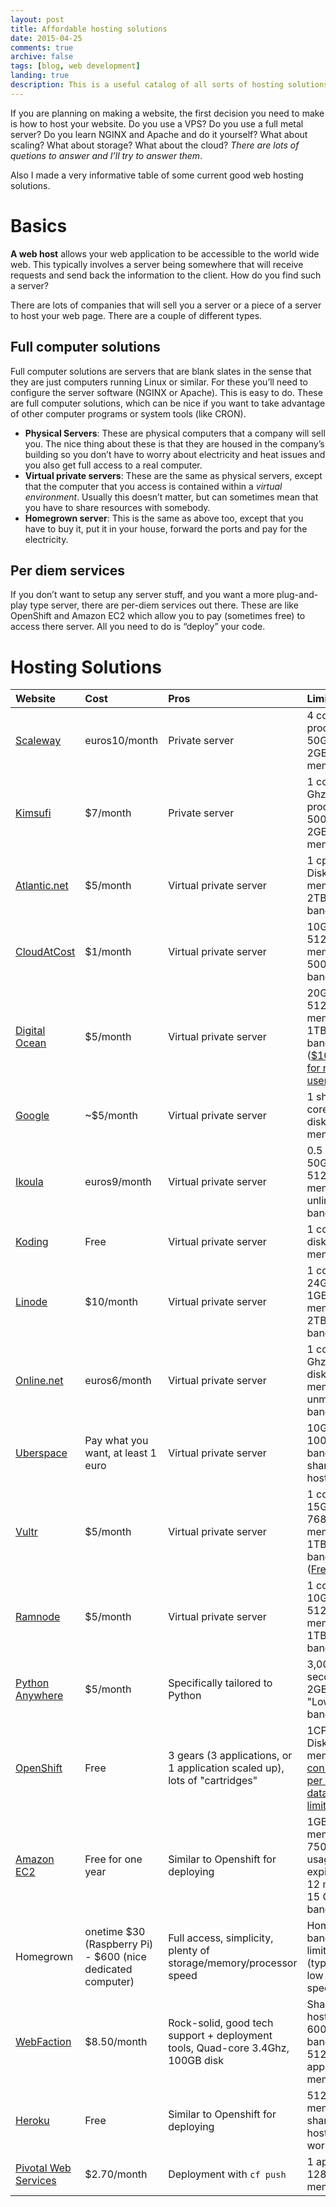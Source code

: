 ```yaml
---
layout: post
title: Affordable hosting solutions
date: 2015-04-25
comments: true
archive: false
tags: [blog, web development]
landing: true
description: This is a useful catalog of all sorts of hosting solutions - physical, virtual and homegrown.
---
```


If you are planning on making a website, the first decision you need to
make is how to host your website. Do you use a VPS? Do you use a full
metal server? Do you learn NGINX and Apache and do it yourself? What
about scaling? What about storage? What about the cloud? *There are lots
of quetions to answer and I’ll try to answer them*.

Also I made a very informative table of some current good web hosting
solutions.

Basics
======

**A web host** allows your web application to be accessible to the world
wide web. This typically involves a server being somewhere that will 
receive requests and send back the information to the client. How do you
find such a server?

There are lots of companies that will sell you a server or a piece of a
server to host your web page. There are a couple of different types.

Full computer solutions
-----------------------

Full computer solutions are servers that are blank slates in the sense
that they are just computers running Linux or similar. For these you’ll
need to configure the server software (NGINX or Apache). This is easy to
do. These are full computer solutions, which can be nice if you want to
take advantage of other computer programs or system tools (like CRON).

-   **Physical Servers**: These are physical computers that a company
    will sell you. The nice thing about these is that they are housed in
    the company’s building so you don’t have to worry about electricity
    and heat issues and you also get full access to a real computer.
-   **Virtual private servers**: These are the same as physical servers,
    except that the computer that you access is contained within a
    *virtual environment*. Usually this doesn’t matter, but can
    sometimes mean that you have to share resources with somebody.
-   **Homegrown server**: This is the same as above too, except that you
    have to buy it, put it in your house, forward the ports and pay for
    the electricity.

Per diem services
-----------------

If you don’t want to setup any server stuff, and you want a more
plug-and-play type server, there are per-diem services out there. These
are like OpenShift and Amazon EC2 which allow you to pay (sometimes
free) to access there server. All you need to do is “deploy” your code.

Hosting Solutions
=================
<div class="row">
<div class="span12">
<div class="table-responsive">
<style type="text/css">
.table{
    width:500px;
    border: 1px solid #ccc;
}
.table td{
    border: 1px solid #ccc;
}
.id, .date, .action{
    width:1px;
}
.date{
    white-space: nowrap;
}
</style>
<table class="table-bordered table-striped" >
<thead>
<tr>
<th align="left">Website</th>
<th align="left">Cost</th>
<th align="left">Pros</th>
<th align="left">Limitations</th>
<th align="left">Geography</th>
</tr>
</thead>
<tbody>
<tr>
<td align="left"><a href="https://www.scaleway.com/pricing/">Scaleway</a></td>
<td align="left">euros10/month</td>
<td align="left">Private server</td>
<td align="left">4 core ARM processors, 50GB disk, 2GB memory</td>
<td align="left">Europe</td>
</tr>
<tr>
<td align="left"><a href="http://www.kimsufi.com/us/en/">Kimsufi</a></td>
<td align="left">$7/month</td>
<td align="left">Private server</td>
<td align="left">1 core 1.8 Ghz processor, 500GB disk, 2GB memory</td>
<td align="left">Worldwide</td>
</tr>
<tr>
<td align="left"><a href="https://www.atlantic.net/cloud-hosting/pricing/">Atlantic.net</a></td>
<td align="left">$5/month</td>
<td align="left">Virtual private server</td>
<td align="left">1 cpu, 20GB Disk, 512MB memory, 2TB bandwidth</td>
<td align="left">United States</td>
</tr>
<tr>
<td align="left"><a href="http://cloudatcost.com/">CloudAtCost</a></td>
<td align="left">$1/month</td>
<td align="left">Virtual private server</td>
<td align="left">10GB Disk, 512MB memory, 500GB bandwidth</td>
<td align="left">Canada</td>
</tr>
<tr>
<td align="left"><a href="https://www.digitalocean.com/pricing/">Digital Ocean</a></td>
<td align="left">$5/month</td>
<td align="left">Virtual private server</td>
<td align="left">20GB Disk, 512MB memory, 1TB bandwidth (<a href="https://education.github.com/pack">$100 credit for new users</a>)</td>
<td align="left">Worldwide</td>
</tr>
<tr>
<td align="left"><a href="https://cloud.google.com/compute/#pricing">Google</a></td>
<td align="left">~$5/month</td>
<td align="left">Virtual private server</td>
<td align="left">1 shared core, 10GB disk, 600MB memory</td>
<td align="left">Worldwide</td>
</tr>
<tr>
<td align="left"><a href="https://express.ikoula.com/en/public-cloud">Ikoula</a></td>
<td align="left">euros9/month</td>
<td align="left">Virtual private server</td>
<td align="left">0.5 core, 50GB disk, 512MB memory, unlimited bandwidth</td>
<td align="left">France</td>
</tr>
<tr>
<td align="left"><a href="https://koding.com/Pricing">Koding</a></td>
<td align="left">Free</td>
<td align="left">Virtual private server</td>
<td align="left">1 core, 3GB disk, 1GB memory</td>
<td align="left">United States</td>
</tr>
<tr>
<td align="left"><a href="https://www.linode.com/pricing">Linode</a></td>
<td align="left">$10/month</td>
<td align="left">Virtual private server</td>
<td align="left">1 core, 24GB disk, 1GB memory, 2TB bandwidth</td>
<td align="left">Worldwide</td>
</tr>
<tr>
<td align="left"><a href="https://www.online.net/en/dedicated-server/dedibox-scg2">Online.net</a></td>
<td align="left">euros6/month</td>
<td align="left">Virtual private server</td>
<td align="left">1 core 1.6 Ghz, 500GB disk, 2GB memory, unmetered bandwidth</td>
<td align="left">France</td>
</tr>
<tr>
<td align="left"><a href="https://uberspace.de/prices">Uberspace</a></td>
<td align="left">Pay what you want, at least 1 euro</td>
<td align="left">Virtual private server</td>
<td align="left">10GB disk, 100GB bandwidth, shared hosting</td>
<td align="left">Germany</td>
</tr>
<tr>
<td align="left"><a href="https://www.vultr.com/pricing/">Vultr</a></td>
<td align="left">$5/month</td>
<td align="left">Virtual private server</td>
<td align="left">1 core, 15GB disk, 768MB memory, 1TB bandwidth (<a href="https://www.vultr.com/freetrial/">Free trial</a>)</td>
<td align="left">Worldwide</td>
</tr>
<tr>
<td align="left"><a href="https://www.ramnode.com/vps.php">Ramnode</a></td>
<td align="left">$5/month</td>
<td align="left">Virtual private server</td>
<td align="left">1 core, 10GB disk, 512MB memory, 1TB bandwidth</td>
<td align="left">United States</td>
</tr>
<tr>
<td align="left"><a href="https://www.pythonanywhere.com/pricing/">Python Anywhere</a></td>
<td align="left">$5/month</td>
<td align="left">Specifically tailored to Python</td>
<td align="left">3,000 CPU-seconds/day 2GB disk, "Low" bandwidth</td>
<td align="left">United States and UK</td>
</tr>
<tr>
<td align="left"><a href="https://www.openshift.com/products/pricing/plan-comparison">OpenShift</a></td>
<td align="left">Free</td>
<td align="left">3 gears (3 applications, or 1 application scaled up), lots of "cartridges"</td>
<td align="left">1CPU, 1GB Disk, 512MB memory, <a href="https://developers.openshift.com/en/managing-scaling.html#how-scaling-works">16 connections per gear</a>, <a href="https://help.openshift.com/hc/en-us/articles/202301674-Are-there-any-data-transfer-limits-imposed-on-OpenShift-Online-applications-">No data transfer limits</a></td>
<td align="left">United States and Europe</td>
</tr>
<tr>
<td align="left"><a href="https://aws.amazon.com/free/faqs/">Amazon EC2</a></td>
<td align="left">Free for one year</td>
<td align="left">Similar to Openshift for deploying</td>
<td align="left">1GB memory, 750 hours usage, free expires after 12 months, 15 GB bandwidth</td>
<td align="left">Worldwide</td>
</tr>
<tr>
<td align="left">Homegrown</td>
<td align="left">onetime $30 (Raspberry Pi) - $600 (nice dedicated computer)</td>
<td align="left">Full access, simplicity, plenty of storage/memory/processor speed</td>
<td align="left">Home bandwidth limitations (typically low upload speeds)</td>
<td align="left">Your home</td>
</tr>
<tr>
<td align="left"><a href="https://www.webfaction.com/features">WebFaction</a></td>
<td align="left">$8.50/month</td>
<td align="left">Rock-solid, good tech support + deployment tools, Quad-core 3.4Ghz, 100GB disk</td>
<td align="left">Shared hosts, 600GB bandwidth, 512MB application memory</td>
<td align="left">Worldwide</td>
</tr>
<tr>
<td align="left"><a href="https://www.heroku.com/pricing">Heroku</a></td>
<td align="left">Free</td>
<td align="left">Similar to Openshift for deploying</td>
<td align="left">512MB memory, shared hosting, 1 worker</td>
<td align="left">Europe and United States</td>
</tr>
<tr>
<td align="left"><a href="https://run.pivotal.io/pricing/">Pivotal Web Services</a></td>
<td align="left">$2.70/month</td>
<td align="left">Deployment with <code>cf push</code></td>
<td align="left">1 app with 128MB memory</td>
<td align="left">United States</td>
</tr>
</tbody>
</table>
</div></div>
</div>